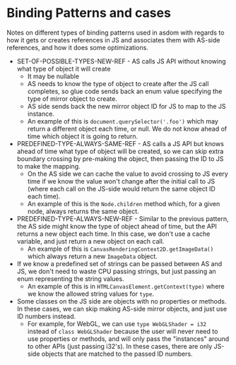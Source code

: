 # Binding Patterns and cases

Notes on different types of binding patterns used in asdom with regards to how
it gets or creates references in JS and associates them with AS-side
references, and how it does some optimizations.

- SET-OF-POSSIBLE-TYPES-NEW-REF - AS calls JS API without knowing what type of
  object it will create
  - It may be nullable
  - AS needs to know the type of object to create after the JS call completes,
    so glue code sends back an enum value specifying the type of mirror
    object to create.
  - AS side sends back the new mirror object ID for JS to map to the JS instance.
  - An example of this is `document.querySelector('.foo')` which may return a
    different object each time, or null. We do not know ahead of time which
    object it is going to return.
- PREDEFINED-TYPE-ALWAYS-SAME-REF - AS calls a JS API but knows ahead of time
  what type of object will be created, so we can skip extra boundary crossing
  by pre-making the object, then passing the ID to JS to make the mapping.
  - On the AS side we can cache the value to avoid crossing to JS every time if
    we know the value won't change after the initial call to JS (where each
    call on the JS-side would return the same object ID each time).
  - An example of this is the `Node.children` method which, for a given node,
    always returns the same object.
- PREDEFINED-TYPE-ALWAYS-NEW-REF - Similar to the previous pattern, the AS side
  might know the type of object ahead of time, but the API returns a new object
  each time. In this case, we don't use a cache variable, and just return a new
  object on each call.
  - An example of this is `CanvasRenderingContext2D.getImageData()` which
    always return a new `ImageData` object.
- If we know a predefined set of strings can be passed between AS and JS, we
  don't need to waste CPU passing strings, but just passing an enum
  representing the string values.
  - An example of this is in `HTMLCanvasElement.getContext(type)` where we know
    the allowed string values for `type`.
- Some classes on the JS side are objects with no properties or methods. In
  these cases, we can skip making AS-side mirror objects, and just use ID
  numbers instead.
  - For example, for WebGL, we can use `type WebGLShader = i32` instead of
    `class WebGLShader` because the user will never need to use properties or
    methods, and will only pass the "instances" around to other APIs (just
    passing i32's). In these cases, there are only JS-side objects that are
    matched to the passed ID numbers.
